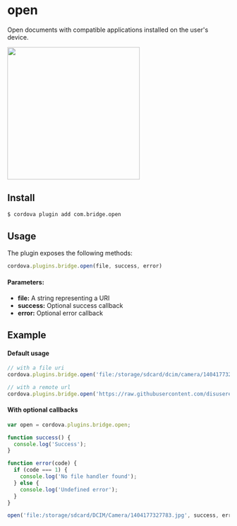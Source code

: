 open
====

Open documents with compatible applications installed on the user's device.

<img src="https://raw.githubusercontent.com/disusered/cordova-open/docs/open.png" width="300px" />

## Install

```bash
$ cordova plugin add com.bridge.open
```

## Usage

The plugin exposes the following methods:

```javascript
cordova.plugins.bridge.open(file, success, error)
```

#### Parameters:

* __file:__ A string representing a URI
* __success:__ Optional success callback
* __error:__ Optional error callback

## Example

#### Default usage

```javascript
// with a file uri
cordova.plugins.bridge.open('file:/storage/sdcard/dcim/camera/1404177327783.jpg');

// with a remote url
cordova.plugins.bridge.open('https://raw.githubusercontent.com/disusered/cordova-open/test/test.png');
```

#### With optional callbacks

```javascript
var open = cordova.plugins.bridge.open;

function success() {
  console.log('Success');
}

function error(code) {
  if (code === 1) {
    console.log('No file handler found');
  } else {
    console.log('Undefined error');
  }
}

open('file:/storage/sdcard/DCIM/Camera/1404177327783.jpg', success, error);
```
